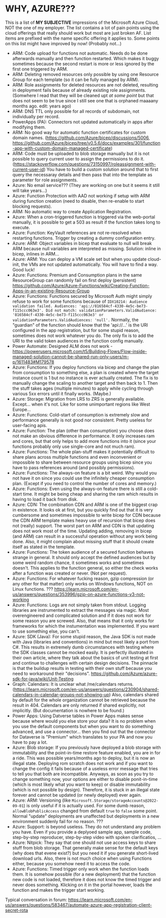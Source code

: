 # WHY, AZURE???

This is a list of **MY SUBJECTIVE** impressions of the Microsoft Azure Cloud, NOT the one of my employer.
The list contains a lot of pain points using the cloud offerings that really should work but most are just broken AF. 
List items are prefixed with the name specific offering it applies to.
Some points on this list might have improved by now! (Probably not...)


* ARM: Code upload for functions not automatic. Needs do be done afterwards manually and then function restarted. Which makes it buggy sometimes because the second restart is more or less ignored by the first one triggered by ARM.
* ARM: Deleting removed resources only possible by using one Resource Group for each template (so it can be fully managed by ARM).
* ARM: Role assignments for deleted resources are not deleted, resulting in deployment fails because of already existing role assignments. (Somwhere I read that they will be cleaned upt *at some point* but that does not seem to be true since I still see one that is orphaned maaaany months ago. edit: years ago)
* ARM: DNS TTL only possible for all records of subdomain, not individually per record.
* PowerApps (PA): Connectors not updated automatically in apps after modifying them.
* ARM: No good way for automatic function certificates for custom domain names. (https://github.com/Azure/bicep/discussions/5006, https://github.com/Azure/bicep/tree/v0.5.6/docs/examples/301/function-app-with-custom-domain-managed-certificate)
* ARM: Code must be uploaded to blob storage manually but it is not possible to query current user to assign the permissions to do it. (https://stackoverflow.com/questions/73150997/roleassignment-with-current-user-id) You have to build a custom solution around that to first query the necessaray details and then pass that into the template as parameter for role assignments.
* Azure: No email service??? (They are working on one but it seems it still will take years...)
* Azure: Function Protection with AAD not working if setup with ARM during function creation (need to disable, then re-enable to start blocking requests).
* ARM: No automatic way to create Application Registration.
* Azure: When a cron-triggered function is triggered via the web-portal manually, it is possible to get a 503 as result if the function takes long to execute.
* Azure: Function: KeyVault references are not re-resolved when restarting functions. Trigger by creating a dummy configuration entry.
* Azure: ARM: Object variables in bicep that evaluate to null will break ARM because null variables are interpreted as missing. Solution: inline in bicep, inlines in ARM...
* Azure: ARM: You can deploy a VM scale set but when you update cloud-init, the VMs are not updated automatically. You will have to find a way. Good luck!
* Azure: Functions: Premium and Consumption plans in the same ResourceGroup can randomly fail on first deploy (persistent) https://github.com/Azure/Azure-Functions/wiki/Creating-Function-Apps-in-an-existing-Resource-Group
* Azure: Functions: Functions secured by Microsoft Auth might simply refuse to work for some functions because of `IDX10214: Audience validation failed. Audiences: 'api://816584cf-4330-4e5c-be73-f115ccc063e3'. Did not match: validationParameters.ValidAudience: '816584cf-4330-4e5c-be73-f115ccc063e3' or validationParameters.ValidAudiences: 'null'.` Normally, the "guardian" of the function should know that the 'api://...' is the URI configured in the app registration, but for some stupid reason, sometimes does not work whatever you do. The only fix is to add the URI to the valid token audiences in the function config manually.
* Power Automate: Designed ALM does not work - https://powerusers.microsoft.com/t5/Building-Flows/Flow-inside-managed-solution-cannot-be-shared-run-only-users/m-p/1611483#M179578
* Azure: Functions: If you deploy functions via bicep and change the plan from consumption to something else, a plan is created where the target instance count is 1 but no instance is ever actually created. The fix is to manually change the scaling to another target and then back to 1. Then the stuff takes ages (multiple minutes) to apply while cycling through various 5xx errors until it finally works. (Maybe.)
* Azure: Storage: Migration from LRS to ZRS is generally available. Except... when it's not. Like for some unimportant regions like West Europe...
* Azure: Functions: Cold-start of consumption is extremely slow and performance generally is not good nor consistent. Pretty useless for user-facing apis.
* Azure: Function: The plan (other than consumption) you choose does not make an obvious difference in performance. It only increases ram and cores, but that only helps to add more functions into it (since your functions probably only use single-core and not much ram).
* Azure: Functions: The whole plan-stuff makes it potentially difficult to share plans across multiple functions and even inconvenient or impossible to share between resource groups using bicep since you have to pass references around (and possibly permissions).
* Azure: Functions: The always-on feature is a bit weird. Why would you not have it on since you could use the infinitely cheaper consumption plan. (Except if you need to control the number of cores and memory.)
* Azure: Functions: Even using the always-on feature there is still a cold-start time. It might be being cheap and sharing the ram which results in having to load it back from disk.
* Azure: CDN: The combination CDN and ARM is one of the biggest crap in existence. It looks ok at first, but you quickly find out that it is very cumbersome and sometimes impossible to write bicep for CDN because the CDN ARM template makes heavy use of recursion that bicep does not (really) support. The worst part on ARM and CDN is that updating does not work most of the time. Updating adding, removing in bicep (and ARM) can result in a successful operation without any work being done. Also, it might complain about missing stuff that it should create itself as stated in the template.
* Azure: Functions: The token audience of a secured function behaves strange in general. It should only accept the defined audiences but by some weird random chance, it sometimes works and sometimes doesn't. This applies to the function general, so either the check works after a function was created or never. (Not per request).
* Azure: Functions: For whatever fucking reason, gzip compression (or any other for that matter) only works on Windows functions, NOT on Linux functions. ??? https://learn.microsoft.com/en-us/answers/questions/353996/gzip-on-azure-functions-v3-not-working
* Azure: Functions: Logs are not simply taken from stdout. Logging libraries are instrumented to extract the messages via magic. Most overengineered and complicated solution and if it does not work for some reason you are screwed. Also, that means that it only works for frameworks for which the instumentation was implemented. If you want to use something else, you can't.
* Azure: SDK (Java): For some stupid reason, the Java SDK is not made with Java (libraries and conventions) in mind but most likely a port from C#. This results in extremely dumb circumstances with testing where the SDK classes cannot be mocked easily. It is perfectly illustrated in their own article, where they talk about the basics of unit testing at first and continue to challenges with certain design decisions. The pinnacle is that the buildup results in testing with their own stuff because you need to workaround their "decisions". https://github.com/Azure/azure-sdk-for-java/wiki/Unit-Testing
* Graph: Calendars: It is unclear what /me/calendars returns. (https://learn.microsoft.com/en-us/answers/questions/230904/shared-calendars-in-calendar-groups-not-showing-up) Also, calendars shared by default for the whole organization cannot be retrieved because the result in 404. Calendars are only returned if shared explicitly, not implicitly. (But documentation is nowhere to be found.)
* Power Apps: Using Datverse tables in Power Apps makes sense because where would you else store your data? It is no problem when you use the default components but when you want to do something advanced, and use a connector... then you find out that the connector for Dataverse is "Premium" which translates to your PA and now you have to pay a lot.
* Azure: Blob storage: If you previously have deployed a blob storage with immutability and the point-in-time restore feature enabled, you are in for a ride. This was possible years/months ago to deploy, but it is now an illegal state. Deploying rom scratch does not work and if you want to change the config it fails because of a useless error message that tries to tell you that both are incompatible. Anyways, as soon as you try to change something now, your options are either to disable ponit-in-time (which is most likely what you want to keep) or disable immutability (which is not possible by design). Therefore, it is stuck in an illegal state forever and cannot be updated (or newly deployed) ever again.
* Azure: ARM: Versioning (like `Microsoft.Storage/storageAccounts@2022-09-01`) is only useful if it is actually used. For some dumb reason, `allowBlobPublicAccess` changed from default `true` to `false` some point. Normal "update" deployments are unaffected but deployments in a new environment suddenly fail for no reason. ???
* Azure: Support: is beyond useless. They do not understand any problem you have. Even if you provide a deplyoed sample app, sample code, step-by-step reproducer, step-by-step video with spoken clarificatios, ...
* Azure: Nitpick: They say that one should not use access keys to share stuff from blob storage. That generally make sense for the default keys (why does that evene exist?) but you need it if you generate short-lived download urls. Also, there is not much choice when using Functions either, because you somehow need it to access the code.
* Azure: Functions: Timed trigger only work when the function loads them. It is somehow possible (for a new deployment) that the function new code is not loaded, therefore it does not know the timed trigger and never does something. Klicking on it in the portal however, loads the function and makes the trigger start working.

Typical conversation in forum:
https://learn.microsoft.com/en-us/answers/questions/583467/automate-azure-app-registration-client-secret-rota
